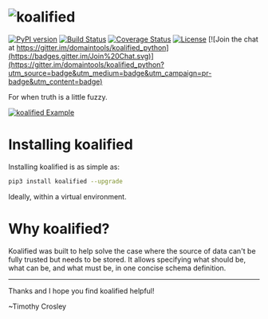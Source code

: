![koalified](https://raw.github.com/domaintools/koalified_python/develop/artwork/logo.png)
===================

[![PyPI version](https://badge.fury.io/py/koalified.svg)](http://badge.fury.io/py/koalified)
[![Build Status](https://travis-ci.org/domaintools/koalified_python.svg?branch=master)](https://travis-ci.org/domaintools/koalified_python)
[![Coverage Status](https://coveralls.io/repos/domaintools/koalified_python/badge.svg?branch=master&service=github)](https://coveralls.io/github/domaintools/koalified_python?branch=master)
[![License](https://img.shields.io/github/license/mashape/apistatus.svg)](https://pypi.python.org/pypi/koalified/)
[![Join the chat at https://gitter.im/domaintools/koalified_python](https://badges.gitter.im/Join%20Chat.svg)](https://gitter.im/domaintools/koalified_python?utm_source=badge&utm_medium=badge&utm_campaign=pr-badge&utm_content=badge)

For when truth is a little fuzzy.

[![koalified Example](https://raw.github.com/domaintools/koalified_python/develop/artwork/example.gif)](https://github.com/domaintools/koalified_python/blob/develop/examples/example.py)


Installing koalified
===================

Installing koalified is as simple as:

```bash
pip3 install koalified --upgrade
```

Ideally, within a virtual environment.


Why koalified?
===================

Koalified was built to help solve the case where the source of data can't be fully trusted but needs to be stored.
It allows specifying what should be, what can be, and what must be, in one concise schema definition.

--------------------------------------------

Thanks and I hope you find koalified helpful!

~Timothy Crosley
